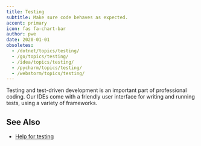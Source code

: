 ```yaml
---
title: Testing
subtitle: Make sure code behaves as expected.
accent: primary
icon: fas fa-chart-bar
author: pwe
date: 2020-01-01
obsoletes:
  - /dotnet/topics/testing/
  - /go/topics/testing/
  - /idea/topics/testing/
  - /pycharm/topics/testing/
  - /webstorm/topics/testing/
---
```


Testing and test-driven development is an important part of professional
coding. Our IDEs come with a friendly user interface for writing and
running tests, using a variety of frameworks.

## See Also

- [Help for testing](https://www.jetbrains.com/help/idea/tests-in-ide.html)
